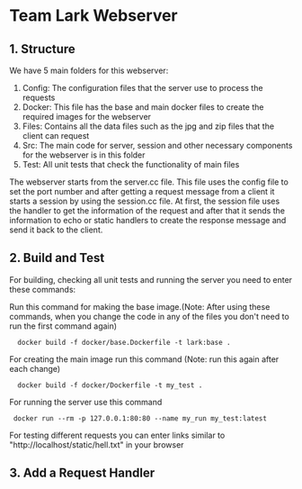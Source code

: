 # Team Lark Webserver
## 1. Structure

We have 5 main folders for this webserver:
1. Config:
  The configuration files that the server use to process the requests
2. Docker:
  This file has the base and main docker files to create the required images for the webserver
3. Files:
  Contains all the data files such as the jpg and zip files that the client can request
4. Src:
  The main code for server, session and other necessary components for the webserver is in this folder
5. Test:
  All unit tests that check the functionality of main files
  
The webserver starts from the server.cc file. This file uses the config file to set the port number and 
after getting a request message from a client it starts a session by using the session.cc file. At first, 
the session file uses the handler to get the information of the request and after that it sends the 
information to echo or static handlers to create the response message and send it back to the client. 

## 2. Build and Test

For building, checking all unit tests and running the server you need to enter these commands: 

Run this command for making the base image.(Note: After using these commands, when you change 
the code in any of the files you don't need to run the first command again)
~~~~
  docker build -f docker/base.Dockerfile -t lark:base .
~~~~

For creating the main image run this command (Note: run this again after each change)
~~~
  docker build -f docker/Dockerfile -t my_test .
~~~

For running the server use this command
~~~
 docker run --rm -p 127.0.0.1:80:80 --name my_run my_test:latest
~~~

For testing different requests you can enter links similar to "http://localhost/static/hell.txt" in your browser

## 3. Add a Request Handler


